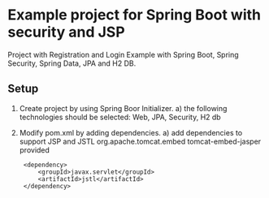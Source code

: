 Example project for Spring Boot with security and JSP
=====================================================

Project with Registration and Login Example with Spring Boot, Spring Security, 
Spring Data, JPA and H2 DB.

Setup
-----
1. Create project by using Spring Boor Initializer.
   a) the following technologies should be selected:
      Web, JPA, Security, H2 db
2. Modify pom.xml by adding dependencies.
    a) add dependencies to support JSP and JSTL
        <dependency>
            <groupId>org.apache.tomcat.embed</groupId>
            <artifactId>tomcat-embed-jasper</artifactId>
            <scope>provided</scope>
        </dependency>

        <dependency>
            <groupId>javax.servlet</groupId>
            <artifactId>jstl</artifactId>
        </dependency>
